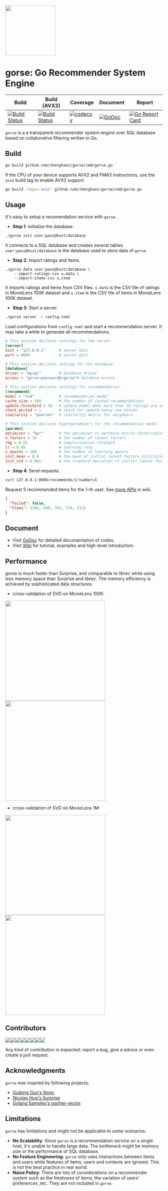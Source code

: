 <img width=160 src="https://img.sine-x.com/gorse.png"/>

# gorse: Go Recommender System Engine

| Build | Build (AVX2) | Coverage | Document | Report |
|---|---|---|---|---|
| [![Build Status](https://travis-matrix-badges.herokuapp.com/repos/zhenghaoz/gorse/branches/master/1)](https://travis-ci.org/zhenghaoz/gorse) | [![Build Status](https://travis-matrix-badges.herokuapp.com/repos/zhenghaoz/gorse/branches/master/2)](https://travis-ci.org/zhenghaoz/gorse) | [![codecov](https://codecov.io/gh/zhenghaoz/gorse/branch/master/graph/badge.svg)](https://codecov.io/gh/zhenghaoz/gorse) | [![GoDoc](https://godoc.org/github.com/zhenghaoz/gorse?status.svg)](https://godoc.org/github.com/zhenghaoz/gorse) | [![Go Report Card](https://goreportcard.com/badge/github.com/zhenghaoz/gorse)](https://goreportcard.com/report/github.com/zhenghaoz/gorse) |

`gorse` is a a transparent recommender system engine over SQL database based on collaborative filtering written in Go.

## Build

```bash
go build github.com/zhenghaoz/gorse/cmd/gorse.go
```

If the CPU of your device supports AVX2 and FMA3 instructions, use the `avx2` build tag to enable AVX2 support.

```bash
go build -tags='avx2' github.com/zhenghaoz/gorse/cmd/gorse.go
```

## Usage

It's easy to setup a recomendation service with `gorse`. 

- **Step 1**: initialize the database.

```bash
./gorse init user:pass@host/database
```

It connects to a SQL database and creates several tables.  `user:pass@host/database` is the database used to store data of `gorse`.

- **Step 2**: Import ratings and Items.

```
./gorse data user:pass@host/database \
	--import-ratings-csv u.data \
	--import-items-csv u.item
```

It imports ratings and items from CSV files. `u.data` is the CSV file of ratings in MovieLens 100K dataset and `u.item` is the CSV file of items in MovieLens 100K dataset.

- **Step 3**: Start a server.

```bash
./gorse server -c config.toml
```

Load configurations from `config.toml` and start a recommendation server. It may take a while to generate all recommendations.

```toml
# This section declares settings for the server.
[server]
host = "127.0.0.1"      # server host
port = 8080             # server port

# This section declares setting for the database.
[database]
driver = "mysql"        # database driver
access = "gorse:password@/gorse"# database access

# This section declares settings for recommendation.
[recommend]
model = "svd"           # recommendation model
cache_size = 100        # the number of cached recommendations
update_threshold = 10   # update model when more than 10 ratings are added
check_period = 1        # check for update every one minute
similarity = "pearson"  # similarity metric for neighbors

# This section declares hyperparameters for the recommendation model.
[params]
optimizer = "bpr"       # the optimizer to oprimize matrix factorization model
n_factors = 10          # the number of latent factors
reg = 0.01              # regularization strength
lr = 0.05               # learning rate
n_epochs = 100          # the number of learning epochs
init_mean = 0.0         # the mean of initial latent factors initilaized by Gaussian distribution
init_std = 0.001        # the standard deviation of initial latent factors initilaized by Gaussian distribution
```

- **Step 4**: Send requests.

```bash
curl 127.0.0.1:8080/recommends/1?number=5
```

Request 5 recommended items for the 1-th user. See [more APIs](https://github.com/zhenghaoz/gorse/wiki/RESTful-APIs) in wiki.

```json
{
  "Failed": false,
  "Items": [284, 448, 763, 276, 313]
}
```

## Document

- Visit [GoDoc](https://godoc.org/github.com/zhenghaoz/gorse) for detailed documentation of codes.
- Visit [Wiki](https://github.com/zhenghaoz/gorse/wiki) for tutorial, examples and high-level introduction.

## Performance

gorse is much faster than Surprise, and comparable to librec while using less memory space than Surprise and librec. The memory efficiency is achieved by sophisticated data structures. 

- cross-validation of SVD on MovieLens 100K:

<img width=320 src="https://img.sine-x.com/perf_time_svd_ml_100k.png"><img width=320 src="https://img.sine-x.com/perf_mem_svd_ml_100k.png">

- cross-validation of SVD on MovieLens 1M:

<img width=320 src="https://img.sine-x.com/perf_time_svd_ml_1m.png"><img width=320 src="https://img.sine-x.com/perf_mem_svd_ml_1m.png">

## Contributors

[![](https://sourcerer.io/fame/zhenghaoz/zhenghaoz/gorse/images/0)](https://sourcerer.io/fame/zhenghaoz/zhenghaoz/gorse/links/0)[![](https://sourcerer.io/fame/zhenghaoz/zhenghaoz/gorse/images/1)](https://sourcerer.io/fame/zhenghaoz/zhenghaoz/gorse/links/1)[![](https://sourcerer.io/fame/zhenghaoz/zhenghaoz/gorse/images/2)](https://sourcerer.io/fame/zhenghaoz/zhenghaoz/gorse/links/2)[![](https://sourcerer.io/fame/zhenghaoz/zhenghaoz/gorse/images/3)](https://sourcerer.io/fame/zhenghaoz/zhenghaoz/gorse/links/3)[![](https://sourcerer.io/fame/zhenghaoz/zhenghaoz/gorse/images/4)](https://sourcerer.io/fame/zhenghaoz/zhenghaoz/gorse/links/4)[![](https://sourcerer.io/fame/zhenghaoz/zhenghaoz/gorse/images/5)](https://sourcerer.io/fame/zhenghaoz/zhenghaoz/gorse/links/5)[![](https://sourcerer.io/fame/zhenghaoz/zhenghaoz/gorse/images/6)](https://sourcerer.io/fame/zhenghaoz/zhenghaoz/gorse/links/6)[![](https://sourcerer.io/fame/zhenghaoz/zhenghaoz/gorse/images/7)](https://sourcerer.io/fame/zhenghaoz/zhenghaoz/gorse/links/7)

Any kind of contribution is expected: report a bug, give a advice or even create a pull request.

## Acknowledgments

`gorse` was inspired by following projects:

- [Guibing Guo's librec](https://github.com/guoguibing/librec)
- [Nicolas Hug's Surprise](https://github.com/NicolasHug/Surprise)
- [Golang Samples's gopher-vector](https://github.com/golang-samples/gopher-vector)

## Limitations

`gorse` has limitations and might not be applicable to some scenarios:

- **No Scalability**: Since `gorse` is a recommendation service on a single host, it's unable to handle large data. The bottleneck might be memory size or the performance of SQL database.
- **No Feature Engineering**:  `gorse` only uses interactions between items and users while features of items, users and contexts are ignored. This is not the best practice in real world.
- **Naive Policy**: There are lots of considerations on a recommender system such as the freshness of items, the variation of users' preferences ,etc. They are not included in `gorse`. 
